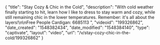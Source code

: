 {
    "title": "Stay Cozy & Chic in the Cold",
    "description": "With cold weather finally starting to hit, learn how I like to dress to stay warm and cozy, while still remaining chic in the lower temperatures. Remember: it's all about the layers!\n\nFree People Cardigan: 6685113 ",
    "videoid": "199326862",
    "date_created": "1548382434",
    "date_modified": "1548384140",
    "type": "captivate",
    "layout": "video",
    "url": "\/v\/stay-cozy-chic-in-the-cold\/199326862"
}